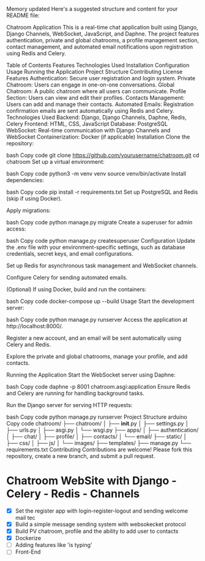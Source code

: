 

Memory updated
Here's a suggested structure and content for your README file:

Chatroom Application
This is a real-time chat application built using Django, Django Channels, WebSocket, JavaScript, and Daphne. The project features authentication, private and global chatrooms, a profile management section, contact management, and automated email notifications upon registration using Redis and Celery.

Table of Contents
Features
Technologies Used
Installation
Configuration
Usage
Running the Application
Project Structure
Contributing
License
Features
Authentication: Secure user registration and login system.
Private Chatroom: Users can engage in one-on-one conversations.
Global Chatroom: A public chatroom where all users can communicate.
Profile Section: Users can view and edit their profiles.
Contacts Management: Users can add and manage their contacts.
Automated Emails: Registration confirmation emails are sent automatically using Redis and Celery.
Technologies Used
Backend: Django, Django Channels, Daphne, Redis, Celery
Frontend: HTML, CSS, JavaScript
Database: PostgreSQL
WebSocket: Real-time communication with Django Channels and WebSocket
Containerization: Docker (if applicable)
Installation
Clone the repository:

bash
Copy code
git clone https://github.com/yourusername/chatroom.git
cd chatroom
Set up a virtual environment:

bash
Copy code
python3 -m venv venv
source venv/bin/activate
Install dependencies:

bash
Copy code
pip install -r requirements.txt
Set up PostgreSQL and Redis (skip if using Docker).

Apply migrations:

bash
Copy code
python manage.py migrate
Create a superuser for admin access:

bash
Copy code
python manage.py createsuperuser
Configuration
Update the .env file with your environment-specific settings, such as database credentials, secret keys, and email configurations.

Set up Redis for asynchronous task management and WebSocket channels.

Configure Celery for sending automated emails.

(Optional) If using Docker, build and run the containers:

bash
Copy code
docker-compose up --build
Usage
Start the development server:

bash
Copy code
python manage.py runserver
Access the application at http://localhost:8000/.

Register a new account, and an email will be sent automatically using Celery and Redis.

Explore the private and global chatrooms, manage your profile, and add contacts.

Running the Application
Start the WebSocket server using Daphne:

bash
Copy code
daphne -p 8001 chatroom.asgi:application
Ensure Redis and Celery are running for handling background tasks.

Run the Django server for serving HTTP requests:

bash
Copy code
python manage.py runserver
Project Structure
arduino
Copy code
chatroom/
├── chatroom/
│   ├── __init__.py
│   ├── settings.py
│   ├── urls.py
│   ├── asgi.py
│   └── wsgi.py
├── apps/
│   ├── authentication/
│   ├── chat/
│   ├── profile/
│   ├── contacts/
│   └── email/
├── static/
│   ├── css/
│   ├── js/
│   └── images/
├── templates/
├── manage.py
└── requirements.txt
Contributing
Contributions are welcome! Please fork this repository, create a new branch, and submit a pull request.


# Chatroom WebSite with Django - Celery - Redis - Channels

 * [x] Set the register app with login-register-logout and sending welcome mail tec
 * [x] Build a simple message sending system with websokecket protocol
 * [x] Build PV chatroom, profile and the ability to add user to contacts
 * [x] Dockerize 
 * [ ] Adding features like 'is typing'
 * [ ] Front-End
